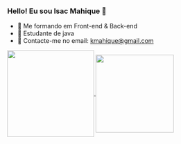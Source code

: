 ### Hello! Eu sou Isac Mahique 👋

- 🔭 Me formando em Front-end & Back-end
- 🌱 Estudante de java
- 💬 Contacte-me no email: kmahique@gmail.com


<a href="https://github.com/IsacMahique/github-readme-stats">
  <img height=200 align="center" src="https://github-readme-stats.vercel.app/api?username=IsacMahique" />
</a>
<a href="https://github.com/IsacMahique/convoychat">
  <img height=180 align="center" src="https://github-readme-stats.vercel.app/api/top-langs?username=IsacMahique&layout=compact&langs_count=8&card_width=180" />
</a>


